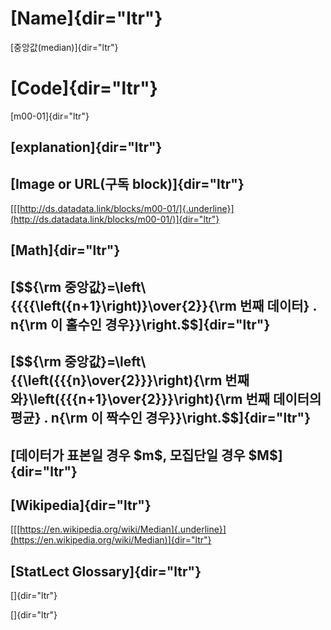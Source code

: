 [Name]{dir="ltr"}
=================

[중앙값(median)]{dir="ltr"}

[Code]{dir="ltr"}
=================

[m00-01]{dir="ltr"}

[explanation]{dir="ltr"}
------------------------

[Image or URL(구독 block)]{dir="ltr"}
-------------------------------------

[[[http://ds.datadata.link/blocks/m00-01/]{.underline}](http://ds.datadata.link/blocks/m00-01/)]{dir="ltr"}

[Math]{dir="ltr"}
-----------------

[\$\${\\rm 중앙값}=\\left\\{{{{\\left({n+1}\\right)}\\over{2}}{\\rm 번째 데이터} . n{\\rm 이 홀수인 경우}}\\right.\$\$]{dir="ltr"}
----------------------------------------------------------------------------------------------------------------------------------

[\$\${\\rm 중앙값}=\\left\\{{\\left({{{n}\\over{2}}}\\right){\\rm 번째와}\\left({{{n+1}\\over{2}}}\\right){\\rm 번째 데이터의 평균} . n{\\rm 이 짝수인 경우}}\\right.\$\$]{dir="ltr"}
-------------------------------------------------------------------------------------------------------------------------------------------------------------------------------------

[데이터가 표본일 경우 \$m\$, 모집단일 경우 \$M\$]{dir="ltr"}
------------------------------------------------------------

[Wikipedia]{dir="ltr"}
----------------------

[[[https://en.wikipedia.org/wiki/Median]{.underline}](https://en.wikipedia.org/wiki/Median)]{dir="ltr"}

[StatLect Glossary]{dir="ltr"}
------------------------------

[]{dir="ltr"}

[]{dir="ltr"}
